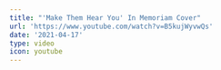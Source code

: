 ```yaml
---
title: "'Make Them Hear You' In Memoriam Cover"
url: 'https://www.youtube.com/watch?v=B5kujWyvwQs'
date: '2021-04-17'
type: video
icon: youtube
---
```


<!-- silence is golden -->
